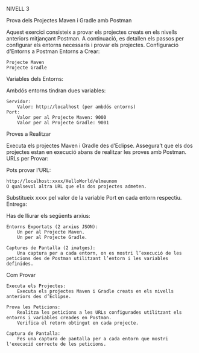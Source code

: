 NIVELL 3

Prova dels Projectes Maven i Gradle amb Postman

Aquest exercici consisteix a provar els projectes creats en els nivells anteriors mitjançant Postman. A continuació, es detallen els passos per configurar els entorns necessaris i provar els projectes.
Configuració d'Entorns a Postman
Entorns a Crear:

    Projecte Maven
    Projecte Gradle

Variables dels Entorns:

Ambdós entorns tindran dues variables:

    Servidor:
        Valor: http://localhost (per ambdós entorns)
    Port:
        Valor per al Projecte Maven: 9000
        Valor per al Projecte Gradle: 9001

Proves a Realitzar

Executa els projectes Maven i Gradle des d’Eclipse. Assegura’t que els dos projectes estan en execució abans de realitzar les proves amb Postman.
URLs per Provar:

Pots provar l’URL:

    http://localhost:xxxx/HelloWorld/elmeunom
    O qualsevol altra URL que els dos projectes admeten.

Substitueix xxxx pel valor de la variable Port en cada entorn respectiu.
Entrega:

Has de lliurar els següents arxius:

    Entorns Exportats (2 arxius JSON):
        Un per al Projecte Maven.
        Un per al Projecte Gradle.

    Captures de Pantalla (2 imatges):
        Una captura per a cada entorn, on es mostri l’execució de les peticions des de Postman utilitzant l’entorn i les variables definides.

Com Provar

    Executa els Projectes:
        Executa els projectes Maven i Gradle creats en els nivells anteriors des d’Eclipse.

    Prova les Peticions:
        Realitza les peticions a les URLs configurades utilitzant els entorns i variables creades en Postman.
        Verifica el retorn obtingut en cada projecte.

    Captura de Pantalla:
        Fes una captura de pantalla per a cada entorn que mostri l'execució correcte de les peticions.
